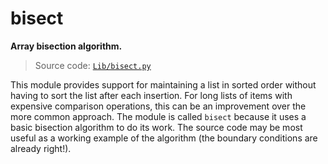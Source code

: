 # bisect

**Array bisection algorithm.**

> Source code: [`Lib/bisect.py`](https://github.com/python/cpython/tree/3.11/Lib/bisect.py)

This module provides support for maintaining a list in sorted order without having to sort the list after each insertion. For long lists of items with expensive comparison operations, this can be an improvement over the more common approach. The module is called `bisect` because it uses a basic bisection algorithm to do its work. The source code may be most useful as a working example of the algorithm (the boundary conditions are already right!).